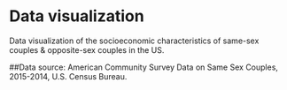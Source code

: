 # Data visualization
Data visualization of the socioeconomic characteristics of same-sex couples & opposite-sex couples in the US.

##Data source: 
American Community Survey Data on Same Sex Couples, 2015-2014, U.S. Census Bureau.
